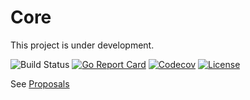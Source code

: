 # Core

This project is under development.

![Build Status](https://github.com/nasermirzaei89/core/actions/workflows/build.yml/badge.svg)
[![Go Report Card](https://goreportcard.com/badge/github.com/nasermirzaei89/core)](https://goreportcard.com/report/github.com/nasermirzaei89/core)
[![Codecov](https://codecov.io/gh/nasermirzaei89/core/branch/master/graph/badge.svg)](https://codecov.io/gh/nasermirzaei89/core)
[![License](https://img.shields.io/github/license/nasermirzaei89/core)](https://raw.githubusercontent.com/nasermirzaei89/core/master/LICENSE)

See [Proposals](https://github.com/nasermirzaei89/core/issues?q=is%3Aissue+is%3Aopen+label%3Aproposal)
